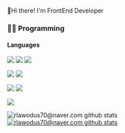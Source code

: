 👋Hi there! I'm FrontEnd Developer

### 👨‍💻 Programming

#### Languages
<img src="https://img.shields.io/badge/HTML5-E34F26?style=flat-square&logo=HTML5&logoColor=white"/> <img src="https://img.shields.io/badge/CSS3-1572B6?style=flat-square&logo=CSS3&logoColor=white"/> <img src="https://img.shields.io/badge/JAVASCRIPT-F7DF1E?style=flat-square&logo=JAVASCRIPT&logoColor=white"/>

<img src="https://img.shields.io/badge/TypeScript-3178C6?style=flat-square&logo=TypeScript&logoColor=white"/> <img src="https://img.shields.io/badge/Vue.js-4FC08D?style=flat-square&logo=Vue.js&logoColor=white"/>

<img src="https://img.shields.io/badge/PostgreSQL-4169E1?style=flat-square&logo=PostgreSQL&logoColor=white"/> <img src="https://img.shields.io/badge/MySQL-4479A1?style=flat-square&logo=MySQL&logoColor=white"/>

 <img src="https://img.shields.io/badge/Flutter-4FC08D?style=flat-square&logo=Flutter&logoColor=white"/>


![rlawodus70@naver.com github stats](https://github-readme-stats.vercel.app/api?username=rlawodus70&count_private=true&show_icons=true&theme=dracula) [![rlawodus70@naver.com github stats](https://github-readme-stats.vercel.app/api/top-langs/?username=rlawodus70&count_private=true&show_icons=true&hide_border=true&title_color=004386&icon_color=004386&layout=compact&theme=dracula)](https://github.com/rlawodus70)

<!--
**rlawodus70/rlawodus70** is a ✨ _special_ ✨ repository because its `README.md` (this file) appears on your GitHub profile.

Here are some ideas to get you started:

- 🔭 I’m currently working on ...
- 🌱 I’m currently learning ...
- 👯 I’m looking to collaborate on ...
- 🤔 I’m looking for help with ...
- 💬 Ask me about ...
- 📫 How to reach me: ...
- 😄 Pronouns: ...
- ⚡ Fun fact: ...
-->

